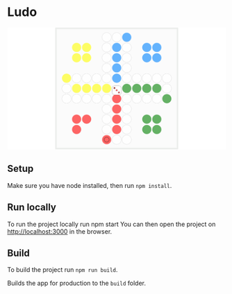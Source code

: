 # Ludo

![ludo game](ludo-game.png)

## Setup

Make sure you have node installed, then run `npm install`.

## Run locally

To run the project locally run npm start You can then open the project on [http://localhost:3000](http://localhost:3000) in the browser.

## Build

To build the project run `npm run build`.

Builds the app for production to the `build` folder.
